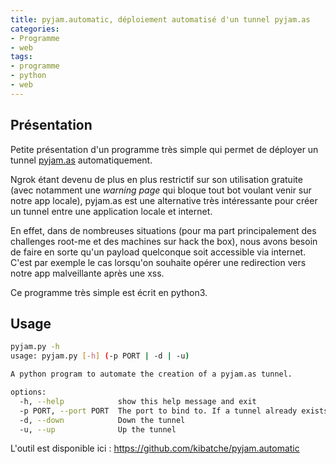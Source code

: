 ```yaml
---
title: pyjam.automatic, déploiement automatisé d'un tunnel pyjam.as
categories:
- Programme
- web
tags:
- programme
- python
- web
---
```


## Présentation

Petite présentation d'un programme très simple qui permet de déployer un tunnel [pyjam.as](https://tunnel.pyjam.as/) automatiquement.

Ngrok étant devenu de plus en plus restrictif sur son utilisation gratuite (avec notamment une _warning page_ qui bloque tout bot voulant venir sur notre app locale), pyjam.as est une alternative très intéressante pour créer un tunnel entre une application locale et internet.

En effet, dans de nombreuses situations (pour ma part principalement des challenges root-me et des machines sur hack the box), nous avons besoin de faire en sorte qu'un payload quelconque soit accessible via internet. C'est par exemple le cas lorsqu'on souhaite opérer une redirection vers notre app malveillante après une xss.

Ce programme très simple est écrit en python3.


## Usage

```bash
pyjam.py -h
usage: pyjam.py [-h] (-p PORT | -d | -u)

A python program to automate the creation of a pyjam.as tunnel.

options:
  -h, --help            show this help message and exit
  -p PORT, --port PORT  The port to bind to. If a tunnel already exists, it will be deleted.
  -d, --down            Down the tunnel
  -u, --up              Up the tunnel
```

L'outil est disponible ici : https://github.com/kibatche/pyjam.automatic
